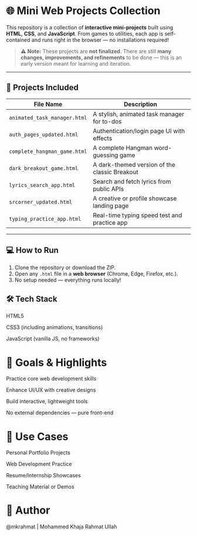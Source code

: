 # 🌐 Mini Web Projects Collection

This repository is a collection of **interactive mini-projects** built using **HTML**, **CSS**, and **JavaScript**. From games to utilities, each app is self-contained and runs right in the browser — no installations required!

> ⚠️ **Note:** These projects are **not finalized**. There are still **many changes, improvements, and refinements** to be done — this is an early version meant for learning and iteration.

---

## 🧩 Projects Included

| File Name                      | Description                                     |
|-------------------------------|-------------------------------------------------|
| `animated_task_manager.html`  | A stylish, animated task manager for to-dos     |
| `auth_pages_updated.html`     | Authentication/login page UI with effects       |
| `complete_hangman_game.html`  | A complete Hangman word-guessing game           |
| `dark_breakout_game.html`     | A dark-themed version of the classic Breakout   |
| `lyrics_search_app.html`      | Search and fetch lyrics from public APIs        |
| `srcorner_updated.html`       | A creative or profile showcase landing page     |
| `typing_practice_app.html`    | Real-time typing speed test and practice app    |

---

## 💻 How to Run

1. Clone the repository or download the ZIP.
2. Open any `.html` file in a **web browser** (Chrome, Edge, Firefox, etc.).
3. No setup needed — everything runs locally!

## 🛠️ Tech Stack
HTML5

CSS3 (including animations, transitions)

JavaScript (vanilla JS, no frameworks)

# 🎯 Goals & Highlights
Practice core web development skills

Enhance UI/UX with creative designs

Build interactive, lightweight tools

No external dependencies — pure front-end

# 📌 Use Cases
Personal Portfolio Projects

Web Development Practice

Resume/Internship Showcases

Teaching Material or Demos

# 🙌 Author
@mkrahmat | Mohammed Khaja Rahmat Ullah

